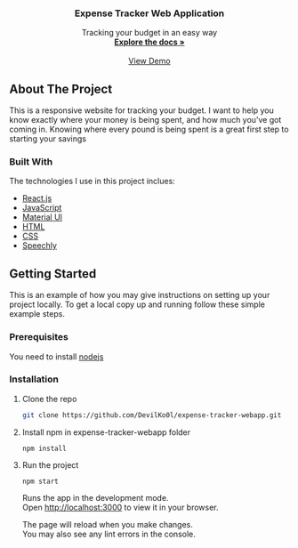 
<div align="center"> 

  <h3 align="center">Expense Tracker Web Application</h3>

  <p align="center">
    Tracking your budget in an easy way
    <br />
    <a href="#"><strong>Explore the docs »</strong></a>
    <br />
    <br />
    <a href="https://nat-expense-tracker.netlify.app/">View Demo</a>   
    
  </p>
</div>
  
<!-- ABOUT THE PROJECT -->
## About The Project
This is a responsive website for tracking your budget. I want to help you know exactly where your money is being spent, and how much you’ve got coming in. Knowing where every pound is being spent is a great first step to starting your savings
### Built With
The technologies I use in this project inclues:
* [React.js](https://reactjs.org/)
* [JavaScript](https://developer.mozilla.org/en-US/docs/Web/JavaScript)
* [Material UI](https://mui.com/)
* [HTML](https://developer.mozilla.org/en-US/docs/Web/HTML)
* [CSS](https://developer.mozilla.org/en-US/docs/Web/CSS)
* [Speechly](https://api.speechly.com/dashboard/#/signup)

<!-- GETTING STARTED -->
## Getting Started
This is an example of how you may give instructions on setting up your project locally. To get a local copy up and running follow these simple example steps.

### Prerequisites
You need to install [nodejs](https://nodejs.org/en/)

### Installation

1. Clone the repo
   ```sh
   git clone https://github.com/DevilKo0l/expense-tracker-webapp.git
   ```
2. Install npm in expense-tracker-webapp folder
   ```
   npm install
   ```
3. Run the project
   ```
   npm start
   ```
   Runs the app in the development mode.\
   Open [http://localhost:3000](http://localhost:3000) to view it in your browser.

   The page will reload when you make changes.\
   You may also see any lint errors in the console.
